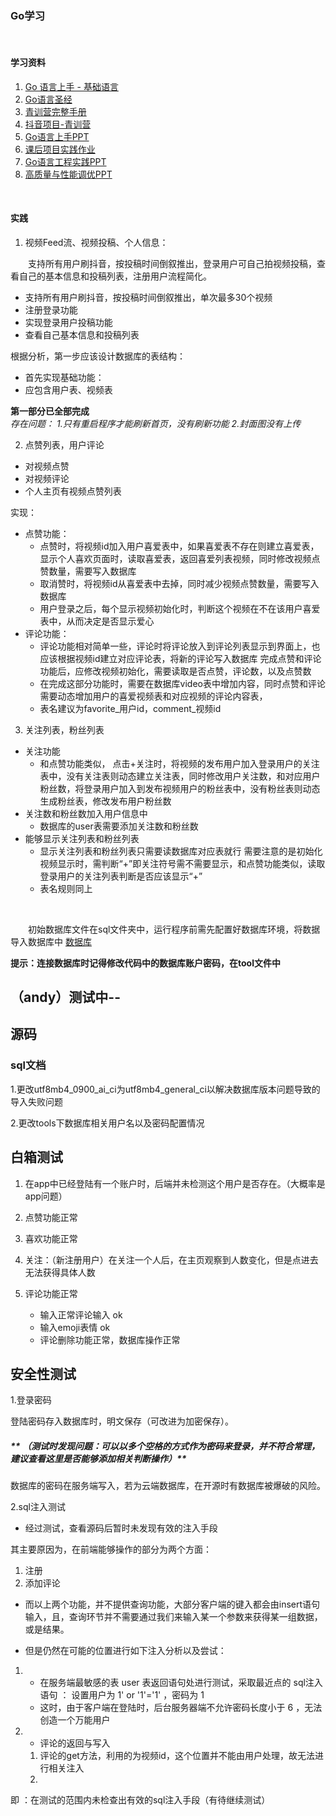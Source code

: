 ### Go学习
<br>     

#### 学习资料
1. [Go 语言上手 - 基础语言](https://juejin.cn/post/7093721879462019102)
2. [Go语言圣经](https://books.studygolang.com/gopl-zh/)
3. [青训营完整手册](https://bytedance.feishu.cn/docs/doccnFRB1TXYJPK6yprPETHLXgd#q8ZYps)
4. [抖音项目-青训营](https://bytedance.feishu.cn/docx/doxcnbgkMy2J0Y3E6ihqrvtHXPg)
5. [Go语言上手PPT](https://bytedance.feishu.cn/file/boxcnQnHXuDOdzd8CqVid7nQLmg)
6. [课后项目实践作业](https://juejin.cn/post/7094452391101071367/)
7. [Go语言工程实践PPT](https://bytedance.feishu.cn/file/boxcnRmlw9MjbtAMBnOW44y8dZd?hash=7cfc75acc80372c08463b622df90a4b5)
8. [高质量与性能调优PPT](https://bytedance.feishu.cn/file/boxcnqqWtT0xgWAIMGWVs7wM6fd?hash=ab6bfba21a54c52073c7341ecb3ab470)

<br>

#### 实践
1. 视频Feed流、视频投稿、个人信息：    

&emsp;&emsp;支持所有用户刷抖音，按投稿时间倒叙推出，登录用户可自己拍视频投稿，查看自己的基本信息和投稿列表，注册用户流程简化。
   - 支持所有用户刷抖音，按投稿时间倒叙推出，单次最多30个视频
   - 注册登录功能  
   - 实现登录用户投稿功能
   - 查看自己基本信息和投稿列表

根据分析，第一步应该设计数据库的表结构：
   - 首先实现基础功能：
   - 应包含用户表、视频表

**第一部分已全部完成**   
*存在问题： 1.只有重启程序才能刷新首页，没有刷新功能 2.封面图没有上传*
   
2. 点赞列表，用户评论
- 对视频点赞
- 对视频评论
- 个人主页有视频点赞列表

实现：
- 点赞功能：
  - 点赞时，将视频id加入用户喜爱表中，如果喜爱表不存在则建立喜爱表，显示个人喜欢页面时，读取喜爱表，返回喜爱列表视频，同时修改视频点赞数量，需要写入数据库
  - 取消赞时，将视频id从喜爱表中去掉，同时减少视频点赞数量，需要写入数据库
  - 用户登录之后，每个显示视频初始化时，判断这个视频在不在该用户喜爱表中，从而决定是否显示爱心
- 评论功能：
  - 评论功能相对简单一些，评论时将评论放入到评论列表显示到界面上，也应该根据视频id建立对应评论表，将新的评论写入数据库
完成点赞和评论功能后，应修改视频初始化，需要读取是否点赞，评论数，以及点赞数
  - 在完成这部分功能时，需要在数据库video表中增加内容，同时点赞和评论需要动态增加用户的喜爱视频表和对应视频的评论内容表，    
  - 表名建议为favorite_用户id，comment_视频id

3. 关注列表，粉丝列表
- 关注功能
  - 和点赞功能类似， 点击+关注时，将视频的发布用户加入登录用户的关注表中，没有关注表则动态建立关注表，同时修改用户关注数，和对应用户粉丝数，将登录用户加入到发布视频用户的粉丝表中，没有粉丝表则动态生成粉丝表，修改发布用户粉丝数
- 关注数和粉丝数加入用户信息中
  - 数据库的user表需要添加关注数和粉丝数
- 能够显示关注列表和粉丝列表
  - 显示关注列表和粉丝列表只需要读数据库对应表就行
  需要注意的是初始化视频显示时，需判断“+”即关注符号需不需要显示，和点赞功能类似，读取登录用户的关注列表判断是否应该显示“+”
  - 表名规则同上

<br>

  &emsp;&emsp;初始数据库文件在sql文件夹中，运行程序前需先配置好数据库环境，将数据导入数据库中 [数据库](sql/douyin.sql)

  **提示：连接数据库时记得修改代码中的数据库账户密码，在tool文件中**

## （andy）测试中--
## 源码

### sql文档

1.更改utf8mb4_0900_ai_ci为utf8mb4_general_ci以解决数据库版本问题导致的导入失败问题

2.更改tools下数据库相关用户名以及密码配置情况

## 白箱测试

1. 在app中已经登陆有一个账户时，后端并未检测这个用户是否存在。（大概率是app问题）

2. 点赞功能正常
3. 喜欢功能正常

4. 关注：（新注册用户）在关注一个人后，在主页观察到人数变化，但是点进去无法获得具体人数

5. 评论功能正常 
   * 输入正常评论输入  ok
   * 输入emoji表情        ok
   * 评论删除功能正常，数据库操作正常

## 安全性测试

1.登录密码

登陆密码存入数据库时，明文保存（可改进为加密保存）。

##### ** （测试时发现问题：可以以多个空格的方式作为密码来登录，并不符合常理，建议查看这里是否能够添加相关判断操作）**

数据库的密码在服务端写入，若为云端数据库，在开源时有数据库被爆破的风险。

2.sql注入测试

+ 经过测试，查看源码后暂时未发现有效的注入手段

其主要原因为，在前端能够操作的部分为两个方面：

1. 注册
2. 添加评论

+ 而以上两个功能，并不提供查询功能，大部分客户端的键入都会由insert语句输入，且，查询环节并不需要通过我们来输入某一个参数来获得某一组数据，或是结果。

+ 但是仍然在可能的位置进行如下注入分析以及尝试：

1. + 在服务端最敏感的表 user 表返回语句处进行测试，采取最近点的 sql注入语句 ： 设置用户为 1' or '1'='1'  ，密码为 1
   + 这时，由于客户端在登陆时，后台服务器端不允许密码长度小于 6 ，无法创造一个万能用户

2. + 评论的返回与写入

   1. 评论的get方法，利用的为视频id，这个位置并不能由用户处理，故无法进行相关注入
   2. 

即 ：在测试的范围内未检查出有效的sql注入手段（有待继续测试）
